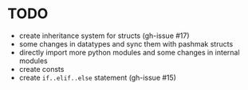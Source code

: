 # TODO

- create inheritance system for structs (gh-issue #17)
- some changes in datatypes and sync them with pashmak structs
- directly import more python modules and some changes in internal modules
- create consts
- create `if..elif..else` statement (gh-issue #15)
